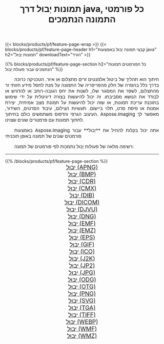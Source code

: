 ﻿---
title: תמונות יְבוּל דרך java, כל פורמטי התמונה הנתמכים 
weight: 3920
url: /he/java/crop/ 
lang: he
langdirlevel: 2
locales: zh-hans,ja,it,ru,de,es,fr,nl,id,lt,pl,pt,vi,tr,ko,zh-hant,ar,hi,th,sv,cs,uk,he
description: באמצעות Aspose.Imaging תוכל בקלות יְבוּל תמונות באמצעות java
---

{{< blocks/products/pf/feature-page-wrap >}}
{{< blocks/products/pf/feature-page-header h1="קבצי תמונה יְבוּל באמצעות java" h2="תמונות יְבוּל" downloadText="הורד" >}}


{{% blocks/products/pf/feature-page-section  h2="כל הפורמטים  תמונות הנתמכים עבור פעולת יְבוּל" %}}
<p align="justify" style="text-indent:2em;font-size:15px;">
חיתוך הוא תהליך של ביטול אלמנטים זרים מתצלום או איור. הטכניקה כרוכה בדרך כלל בהסרה של חלק מהפריפריה של התמונה על מנת לחסל מידע חזותי זר מהתצלום, לשפר את המסגור שלו, לשנות את יחס הגובה-רוחב או להדגיש או לבודד את הנושא מסביבתו. זה יכול להיעשות בצורה דיגיטלית על ידי שימוש בתוכנת עריכת תמונות, או שזה יכול להיעשות על תמונת מצב אמיתית, יצירת אמנות או פיסת סרט, תלוי ביישום. תעשיות הצילום, עיבוד הסרטים, השידור, העיצוב הגרפי והדפוס משתמשים כולם בחיתוך. Aspose.Imaging מאפשר לך לחתוך תמונות עם פרמטרים שונים שצוינו.
</p>
<p align="justify" style="text-indent:2em;font-size:15px;">
באמצעות Aspose.Imaging אתה יכול בקלות להחיל את **יְבוּל** עבור פורמטים שונים של תמונה באופן תוכניתי
</p>
<p align="justify" style="text-indent:2em;font-size:15px;">
רשימה מלאה של פעולות יְבוּל נתמכות לפי פורמטים של תמונה:
</p>
<hr/>
{{% /blocks/products/pf/feature-page-section %}}
<div class="container-fluid productfamilypage bg-gray">
    <div class="convertypes bg-gray agp-content section">
        <div class="container">
		<div class="row other-converters" style="gap: 10px;font-size: 19px;text-align:center;">
		    <div class='col-md-2 other-converter remove-lp remove-rp'><a href="/imaging/he/java/crop/apng/" style="padding:15px;">יְבוּל (APNG)</a></div><div class='col-md-2 other-converter remove-lp remove-rp'><a href="/imaging/he/java/crop/bmp/" style="padding:15px;">יְבוּל (BMP)</a></div><div class='col-md-2 other-converter remove-lp remove-rp'><a href="/imaging/he/java/crop/cdr/" style="padding:15px;">יְבוּל (CDR)</a></div><div class='col-md-2 other-converter remove-lp remove-rp'><a href="/imaging/he/java/crop/cmx/" style="padding:15px;">יְבוּל (CMX)</a></div><div class='col-md-2 other-converter remove-lp remove-rp'><a href="/imaging/he/java/crop/dib/" style="padding:15px;">יְבוּל (DIB)</a></div><div class='col-md-2 other-converter remove-lp remove-rp'><a href="/imaging/he/java/crop/dicom/" style="padding:15px;">יְבוּל (DICOM)</a></div><div class='col-md-2 other-converter remove-lp remove-rp'><a href="/imaging/he/java/crop/djvu/" style="padding:15px;">יְבוּל (DJVU)</a></div><div class='col-md-2 other-converter remove-lp remove-rp'><a href="/imaging/he/java/crop/dng/" style="padding:15px;">יְבוּל (DNG)</a></div><div class='col-md-2 other-converter remove-lp remove-rp'><a href="/imaging/he/java/crop/emf/" style="padding:15px;">יְבוּל (EMF)</a></div><div class='col-md-2 other-converter remove-lp remove-rp'><a href="/imaging/he/java/crop/emz/" style="padding:15px;">יְבוּל (EMZ)</a></div><div class='col-md-2 other-converter remove-lp remove-rp'><a href="/imaging/he/java/crop/eps/" style="padding:15px;">יְבוּל (EPS)</a></div><div class='col-md-2 other-converter remove-lp remove-rp'><a href="/imaging/he/java/crop/gif/" style="padding:15px;">יְבוּל (GIF)</a></div><div class='col-md-2 other-converter remove-lp remove-rp'><a href="/imaging/he/java/crop/ico/" style="padding:15px;">יְבוּל (ICO)</a></div><div class='col-md-2 other-converter remove-lp remove-rp'><a href="/imaging/he/java/crop/j2k/" style="padding:15px;">יְבוּל (J2K)</a></div><div class='col-md-2 other-converter remove-lp remove-rp'><a href="/imaging/he/java/crop/jp2/" style="padding:15px;">יְבוּל (JP2)</a></div><div class='col-md-2 other-converter remove-lp remove-rp'><a href="/imaging/he/java/crop/jpg/" style="padding:15px;">יְבוּל (JPG)</a></div><div class='col-md-2 other-converter remove-lp remove-rp'><a href="/imaging/he/java/crop/odg/" style="padding:15px;">יְבוּל (ODG)</a></div><div class='col-md-2 other-converter remove-lp remove-rp'><a href="/imaging/he/java/crop/otg/" style="padding:15px;">יְבוּל (OTG)</a></div><div class='col-md-2 other-converter remove-lp remove-rp'><a href="/imaging/he/java/crop/png/" style="padding:15px;">יְבוּל (PNG)</a></div><div class='col-md-2 other-converter remove-lp remove-rp'><a href="/imaging/he/java/crop/svg/" style="padding:15px;">יְבוּל (SVG)</a></div><div class='col-md-2 other-converter remove-lp remove-rp'><a href="/imaging/he/java/crop/tga/" style="padding:15px;">יְבוּל (TGA)</a></div><div class='col-md-2 other-converter remove-lp remove-rp'><a href="/imaging/he/java/crop/tiff/" style="padding:15px;">יְבוּל (TIFF)</a></div><div class='col-md-2 other-converter remove-lp remove-rp'><a href="/imaging/he/java/crop/webp/" style="padding:15px;">יְבוּל (WEBP)</a></div><div class='col-md-2 other-converter remove-lp remove-rp'><a href="/imaging/he/java/crop/wmf/" style="padding:15px;">יְבוּל (WMF)</a></div><div class='col-md-2 other-converter remove-lp remove-rp'><a href="/imaging/he/java/crop/wmz/" style="padding:15px;">יְבוּל (WMZ)</a></div>
                </div>
        </div>
    </div>
</div>
<br/>
